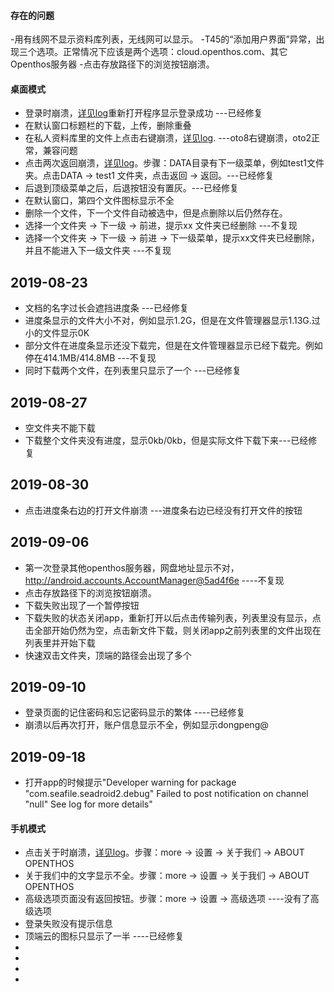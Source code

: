 #### 存在的问题
-用有线网不显示资料库列表，无线网可以显示。
-T45的“添加用户界面”异常，出现三个选项。正常情况下应该是两个选项：cloud.openthos.com、其它Openthos服务器
-点击存放路径下的浏览按钮崩溃。

#### 桌面模式
- 登录时崩溃，[详见log](https://github.com/openthos/app-testing-results/blob/master/%E6%B5%8B%E8%AF%95%E5%86%85%E5%AE%B9%E5%8F%8A%E7%BB%93%E6%9E%9C/log/cloudlogin.txt)重新打开程序显示登录成功 ---已经修复
- 在默认窗口标题栏的下载，上传，删除重叠
- 在私人资料库里的文件上点击右键崩溃，[详见log](https://github.com/openthos/app-testing-results/blob/master/%E6%B5%8B%E8%AF%95%E5%86%85%E5%AE%B9%E5%8F%8A%E7%BB%93%E6%9E%9C/log/rightclick.txt). ---oto8右键崩溃，oto2正常，兼容问题
- 点击两次返回崩溃，[详见log](https://github.com/openthos/app-testing-results/blob/master/%E6%B5%8B%E8%AF%95%E5%86%85%E5%AE%B9%E5%8F%8A%E7%BB%93%E6%9E%9C/log/doubleback.txt)。步骤：DATA目录有下一级菜单，例如test1文件夹。点击DATA -> test1 文件夹，点击返回 -> 返回。---已经修复
- 后退到顶级菜单之后，后退按钮没有置灰。---已经修复
- 在默认窗口，第四个文件图标显示不全
- 删除一个文件，下一个文件自动被选中，但是点删除以后仍然存在。
- 选择一个文件夹 -> 下一级 -> 前进，提示xx 文件夹已经删除 ---不复现
- 选择一个文件夹 -> 下一级 -> 前进 -> 下一级菜单，提示xx文件夹已经删除，并且不能进入下一级文件夹 ---不复现
## 2019-08-23
- 文档的名字过长会遮挡进度条 ---已经修复
- 进度条显示的文件大小不对，例如显示1.2G，但是在文件管理器显示1.13G.过小的文件显示0K  
- 部分文件在进度条显示还没下载完，但是在文件管理器显示已经下载完。例如停在414.1MB/414.8MB ---不复现
- 同时下载两个文件，在列表里只显示了一个 ---已经修复
## 2019-08-27
- 空文件夹不能下载 
- 下载整个文件夹没有进度，显示0kb/0kb，但是实际文件下载下来---已经修复
## 2019-08-30
- 点击进度条右边的打开文件崩溃 ---进度条右边已经没有打开文件的按钮
## 2019-09-06
- 第一次登录其他openthos服务器，网盘地址显示不对，http://android.accounts.AccountManager@5ad4f6e  ----不复现
- 点击存放路径下的浏览按钮崩溃。
- 下载失败出现了一个暂停按钮
- 下载失败的状态关闭app，重新打开以后点击传输列表，列表里没有显示，点击全部开始仍然为空，点击新文件下载，则关闭app之前列表里的文件出现在列表里并开始下载
- 快速双击文件夹，顶端的路径会出现了多个
## 2019-09-10
- 登录页面的记住密码和忘记密码显示的繁体 ----已经修复
- 崩溃以后再次打开，账户信息显示不全，例如显示dongpeng@
## 2019-09-18
- 打开app的时候提示"Developer warning for package "com.seafile.seadroid2.debug" Failed to post notification on channel "null" See log for more details"


#### 手机模式
- 点击关于时崩溃，[详见log](https://github.com/openthos/app-testing-results/blob/master/%E6%B5%8B%E8%AF%95%E5%86%85%E5%AE%B9%E5%8F%8A%E7%BB%93%E6%9E%9C/log/about.txt)。步骤：more -> 设置 -> 关于我们 -> ABOUT OPENTHOS
- 关于我们中的文字显示不全。步骤：more -> 设置 -> 关于我们 -> ABOUT OPENTHOS
- 高级选项页面没有返回按钮。步骤：more -> 设置 -> 高级选项 ----没有了高级选项
- 登录失败没有提示信息 
- 顶端云的图标只显示了一半 ----已经修复
- 
- 
- 
- 
